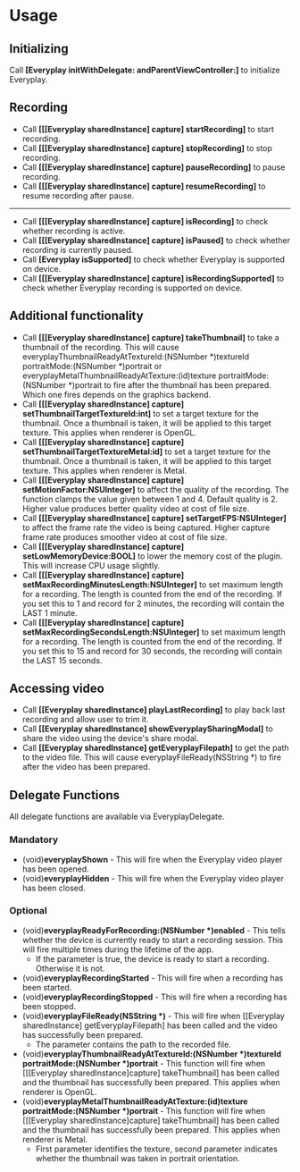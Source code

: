 # Usage

## Initializing
Call **[Everyplay initWithDelegate:<EveryplayDelegate> andParentViewController:<UIViewController>]** to initialize Everyplay.

## Recording
* Call **[[[Everyplay sharedInstance] capture] startRecording]** to start recording.
* Call **[[[Everyplay sharedInstance] capture] stopRecording]** to stop recording.
* Call **[[[Everyplay sharedInstance] capture] pauseRecording]** to pause recording.
* Call **[[[Everyplay sharedInstance] capture] resumeRecording]** to resume recording after pause. 
---
* Call **[[[Everyplay sharedInstance] capture] isRecording]** to check whether recording is active.
* Call **[[[Everyplay sharedInstance] capture] isPaused]** to check whether recording is currently paused.
* Call **[Everyplay isSupported]** to check whether Everyplay is supported on device.
* Call **[[[Everyplay sharedInstance] capture] isRecordingSupported]** to check whether Everyplay recording is supported on device.

## Additional functionality
* Call **[[[Everyplay sharedInstance] capture] takeThumbnail]** to take a thumbnail of the recording. This will cause everyplayThumbnailReadyAtTextureId:(NSNumber *)textureId portraitMode:(NSNumber *)portrait or everyplayMetalThumbnailReadyAtTexture:(id)texture portraitMode:(NSNumber *)portrait to fire after the thumbnail has been prepared. Which one fires depends on the graphics backend.
* Call **[[[Everyplay sharedInstance] capture] setThumbnailTargetTextureId:int]** to set a target texture for the thumbnail. Once a thumbnail is taken, it will be applied to this target texture. This applies when renderer is OpenGL.
* Call **[[[Everyplay sharedInstance] capture] setThumbnailTargetTextureMetal:id]** to set a target texture for the thumbnail. Once a thumbnail is taken, it will be applied to this target texture. This applies when renderer is Metal.
* Call **[[[Everyplay sharedInstance] capture] setMotionFactor:NSUInteger]** to affect the quality of the recording. The function clamps the value given between 1 and 4. Default quality is 2. Higher value produces better quality video at cost of file size.
* Call **[[[Everyplay sharedInstance] capture] setTargetFPS:NSUInteger]** to affect the frame rate the video is being captured. Higher capture frame rate produces smoother video at cost of file size.
* Call **[[[Everyplay sharedInstance] capture] setLowMemoryDevice:BOOL]** to lower the memory cost of the plugin. This will increase CPU usage slightly.
* Call **[[[Everyplay sharedInstance] capture] setMaxRecordingMinutesLength:NSUInteger]** to set maximum length for a recording. The length is counted from the end of the recording. If you set this to 1 and record for 2 minutes, the recording will contain the LAST 1 minute. 
* Call **[[[Everyplay sharedInstance] capture] setMaxRecordingSecondsLength:NSUInteger]** to set maximum length for a recording. The length is counted from the end of the recording. If you set this to 15 and record for 30 seconds, the recording will contain the LAST 15 seconds.

## Accessing video
* Call **[[Everyplay sharedInstance] playLastRecording]** to play back last recording and allow user to trim it.
* Call **[[Everyplay sharedInstance] showEveryplaySharingModal]** to share the video using the device's share modal.
* Call **[[Everyplay sharedInstance] getEveryplayFilepath]** to get the path to the video file. This will cause everyplayFileReady(NSString *) to fire after the video has been prepared. 

## Delegate Functions
All delegate functions are available via EveryplayDelegate.

### Mandatory
* (void)**everyplayShown** - This will fire when the Everyplay video player has been opened.
* (void)**everyplayHidden** - This will fire when the Everyplay video player has been closed.

### Optional
* (void)**everyplayReadyForRecording:(NSNumber \*)enabled** - This tells whether the device is currently ready to start a recording session. This will fire multiple times during the lifetime of the app.
    * If the parameter is true, the device is ready to start a recording. Otherwise it is not.
* (void)**everyplayRecordingStarted** - This will fire when a recording has been started.
* (void)**everyplayRecordingStopped** - This will fire when a recording has been stopped.
* (void)**everyplayFileReady(NSString \*)** - This will fire when [[Everyplay sharedInstance] getEveryplayFilepath] has been called and the video has successfully been prepared.
    * The parameter contains the path to the recorded file.
* (void)**everyplayThumbnailReadyAtTextureId:(NSNumber \*)textureId portraitMode:(NSNumber \*)portrait** - This function will fire when [[[Everyplay sharedInstance]capture] takeThumbnail] has been called and the thumbnail has successfully been prepared. This applies when renderer is OpenGL.
* (void)**everyplayMetalThumbnailReadyAtTexture:(id)texture portraitMode:(NSNumber \*)portrait** - This function will fire when [[[Everyplay sharedInstance]capture] takeThumbnail] has been called and the thumbnail has successfully been prepared. This applies when renderer is Metal.
    * First parameter identifies the texture, second parameter indicates whether the thumbnail was taken in portrait orientation.
